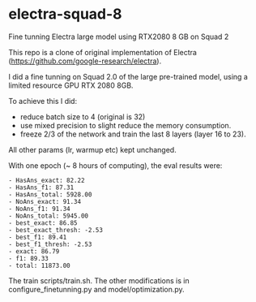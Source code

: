 # electra-squad-8
Fine tunning Electra large model using RTX2080 8 GB on Squad 2 

This repo is a clone of original implementation of Electra (https://github.com/google-research/electra).

I did a fine tunning on Squad 2.0 of the large pre-trained model, using a limited resource GPU RTX 2080 8GB.

To achieve this I did:
- reduce batch size to 4 (original is 32)
- use mixed precision to slight reduce the memory consumption.
- freeze 2/3 of the network and train the last 8 layers (layer 16 to 23).

All other params (lr, warmup etc) kept unchanged.

With one epoch (~ 8 hours of computing), the eval results were:
```
- HasAns_exact: 82.22 
- HasAns_f1: 87.31 
- HasAns_total: 5928.00 
- NoAns_exact: 91.34 
- NoAns_f1: 91.34 
- NoAns_total: 5945.00 
- best_exact: 86.85 
- best_exact_thresh: -2.53 
- best_f1: 89.41
- best_f1_thresh: -2.53 
- exact: 86.79 
- f1: 89.33 
- total: 11873.00
```

The train scripts/train.sh.
The other modifications is in configure_finetunning.py and model/optimization.py.
